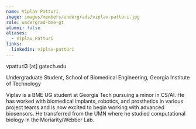 ```yaml
---
name: Viplav Patturi
image: images/members/undergrads/viplav-patturi.jpg
role: undergrad-bme-gt
alumni: false
aliases:
  - Viplav Patturi
links:
  linkedin: viplav-patturi
---
```


vpatturi3 [at] gatech.edu

Undergraduate Student, School of Biomedical Engineering, Georgia Institute of Technology

Viplav is a BME UG student at Georgia Tech pursuing a minor in CS/AI. He has worked with biomedical implants, robotics, and prosthetics in various project teams and is now excited to begin working with advanced biosensors. He transferred from the UMN where he studied computational biology in the Moriarity/Webber Lab.